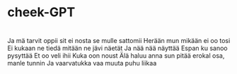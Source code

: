 # cheek-GPT


#
Ja mä tarvit oppii sit ei nosta se mulle sattomii
Herään mun mikään ei oo tosi
Ei kukaan ne tiedä mitään ne jävi näetät
Ja nää nää näyttää
Espan ku sanoo pysyttää
Et oo veli ihii
Kuka oon noust
Älä haluu anna sun pitää erokal osa, manle tunnin
Ja vaarvatukka vaa muuta puhu liikaa